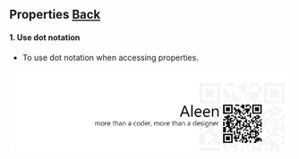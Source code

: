 ## Properties [**Back**](./../README.md)

#### 1. Use dot notation

- To use dot notation when accessing properties.

<a href="http://aleen42.github.io/" target="_blank" ><img src="./../pic/tail.gif"></a>
